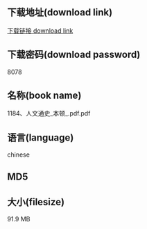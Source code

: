 ## 下载地址(download link)
[下载链接 download link](https://voluble-croquembouche-d321dc.netlify.app/?s=1184%E3%80%81%E4%BA%BA%E6%96%87%E9%80%9A%E5%8F%B2_%E6%9C%AC%E9%A1%BF_.pdf)

## 下载密码(download password)
8078

## 名称(book name)
1184、人文通史_本顿_.pdf.pdf

## 语言(language)
chinese

## MD5


## 大小(filesize)
91.9 MB
